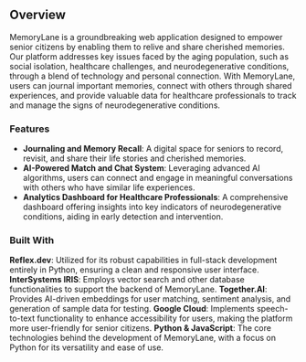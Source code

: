 ## Overview
MemoryLane is a groundbreaking web application designed to empower senior citizens by enabling them to relive and share cherished memories. Our platform addresses key issues faced by the aging population, such as social isolation, healthcare challenges, and neurodegenerative conditions, through a blend of technology and personal connection. With MemoryLane, users can journal important memories, connect with others through shared experiences, and provide valuable data for healthcare professionals to track and manage the signs of neurodegenerative conditions.

### Features
* __Journaling and Memory Recall__: A digital space for seniors to record, revisit, and share their life stories and cherished memories.
* __AI-Powered Match and Chat System__: Leveraging advanced AI algorithms, users can connect and engage in meaningful conversations with others who have similar life experiences.
* __Analytics Dashboard for Healthcare Professionals__: A comprehensive dashboard offering insights into key indicators of neurodegenerative conditions, aiding in early detection and intervention.

### Built With
__Reflex.dev__: Utilized for its robust capabilities in full-stack development entirely in Python, ensuring a clean and responsive user interface.
__InterSystems IRIS__: Employs vector search and other database functionalities to support the backend of MemoryLane.
__Together.AI__: Provides AI-driven embeddings for user matching, sentiment analysis, and generation of sample data for testing.
__Google Cloud__: Implements speech-to-text functionality to enhance accessibility for users, making the platform more user-friendly for senior citizens.
__Python & JavaScript__: The core technologies behind the development of MemoryLane, with a focus on Python for its versatility and ease of use.
